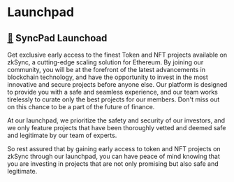 # Launchpad

## [🚀](https://emojipedia.org/rocket/) SyncPad Launchoad

Get exclusive early access to the finest Token and NFT projects available on zkSync, a cutting-edge scaling solution for Ethereum. By joining our community, you will be at the forefront of the latest advancements in blockchain technology, and have the opportunity to invest in the most innovative and secure projects before anyone else. Our platform is designed to provide you with a safe and seamless experience, and our team works tirelessly to curate only the best projects for our members. Don't miss out on this chance to be a part of the future of finance.

&#x20;At our launchpad, we prioritize the safety and security of our investors, and we only feature projects that have been thoroughly vetted and deemed safe and legitimate by our team of experts.

So rest assured that by gaining early access to token and NFT projects on zkSync through our launchpad, you can have peace of mind knowing that you are investing in projects that are not only promising but also safe and legitimate.



